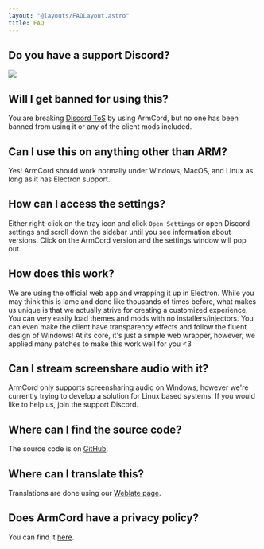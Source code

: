 ```yaml
---
layout: "@layouts/FAQLayout.astro"
title: FAQ
---
```


## Do you have a support Discord?

[![](https://dcbadge.vercel.app/api/server/TnhxcqynZ2)](https://discord.gg/TnhxcqynZ2)
## Will I get banned for using this?   
You are breaking [Discord ToS](https://discord.com/terms#software-in-discord%E2%80%99s-services) by using ArmCord, but no one has been banned from using it or any of the client mods included.

## Can I use this on anything other than ARM?
Yes! ArmCord should work normally under Windows, MacOS, and Linux as long as it has Electron support.  

## How can I access the settings?
Either right-click on the tray icon and click `Open Settings` or open Discord settings and scroll down the sidebar until you see information about versions. Click on the ArmCord version and the settings window will pop out.

## How does this work?   
We are using the official web app and wrapping it up in Electron. While you may think this is lame and done like thousands of times before, what makes us unique is that we actually strive for creating a customized experience. You can very easily load themes and mods with no installers/injectors. You can even make the client have transparency effects and follow the fluent design of Windows! At its core, it's just a simple web wrapper, however, we applied many patches to make this work well for you <3

## Can I stream screenshare audio with it?
ArmCord only supports screensharing audio on Windows, however we're currently trying to develop a solution for Linux based systems. If you would like to help us, join the support Discord.

## Where can I find the source code?
The source code is on [GitHub](https://github.com/ArmCord/ArmCord/).

## Where can I translate this?
Translations are done using our [Weblate page](https://hosted.weblate.org/projects/armcord/armcord/).

## Does ArmCord have a privacy policy?
You can find it [here](https://armcord.xyz/privacy.txt).